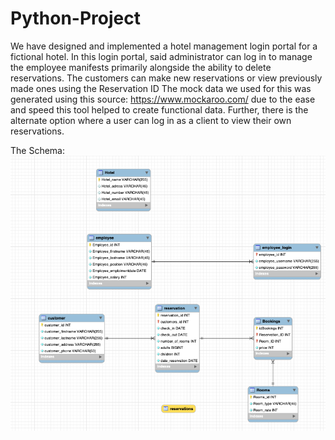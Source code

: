 # Python-Project


We have designed and implemented a hotel management login portal for a fictional hotel.
In this login portal, said administrator can log in to manage the employee manifests 
primarily alongside the ability to delete reservations. The customers can make new 
reservations or view previously made ones using the Reservation ID The mock data we 
used for this was generated using this source: https://www.mockaroo.com/ due to the 
ease and speed this tool helped to create functional data. Further, there is the 
alternate option where a user can log in as a client to view their own reservations.

The Schema:
![](schema.png)
